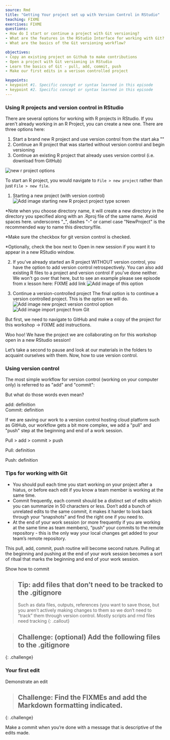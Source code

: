 ```yaml
---
source: Rmd  
title: "Getting Your project set up with Version Control in RStudio"  
teaching: FIXME
exercises: FIXME
questions:
- How do I start or continue a project with Git versioning?
- What are the features in the RStudio Interface for working with Git?
- What are the basics of the Git versioning workflow?

objectives:
- Copy an existing project on Github to make contributions
- Open a project with Git versioning in RStudio
- Learn the basics of Git - pull, add, commit, push
- Make our first edits in a verison controlled project

keypoints:
- keypoint #1. Specific concept or syntax learned in this episode
- keypoint #2. Specific concept or syntax learned in this episode
---
```





### Using R projects and version control in RStudio
There are several options for working with R projects in RStudio. If you aren't already working in an R Project, you can create a new one. There are three options here:
1. Start a brand new R project and use version control from the start aka ""
2. Continue an R project that was started without version control and begin versioning
3. Continue an existing R project that already uses version control (i.e. download from GitHub)

![new r project options](05-new-project.PNG)

To start an R project, you would navigate to `File > new project` rather than just `File > new file`. 
1. Starting a new project (with version control)
![Add image starting new R project project type screen]()

*Note when you choose directory name, it will create a new directory in the directory you specified along with an .Rproj file of the same name. Avoid spaces here. underscores "_", dashes "-" or camel case "NewProject" is the recommended way to name this directory/file.

*Make sure the checkbox for git version control is checked. 

*Optionally, check the box next to Open in new session if you want it to appear in a new RStudio window. 

2. If you've already started an R project WITHOUT version control, you have the option to add version control retrospectively. You can also add existing R files to a project and version control if you've done neither. We won't go over that here, but to see an example please see episode from x lesson here: FIXME add link
![Add image of this option]()

3. Continue a version-controlled project
The final option is to continue a version controlled project. This is the option we will do.
![Add image new project version control option]()
![Add image import project from Git]()

But first, we need to navigate to GitHub and make a copy of the project for this workshop -> FIXME add instructions. 


Woo hoo! We have the project we are collaborating on for this workshop open in a new RStudio session!

Let’s take a second to pause and look at our materials in the folders to acquaint ourselves with them.
Now, how to use version control. 

### Using version control

The most simple workflow for version control (working on your computer only)
is referred to as "add" and "commit": 

But what do those words even mean?

add: definition  
Commit: definition 


If we are saving our work to a version control hosting cloud platform such as GitHub, 
our workflow gets a bit more complex, we add a "pull" and "push" step at the beginning and end of a work session. 

Pull > add > commit > push


Pull: definition  
 
Push: definition  

### Tips for working with Git

- You should pull each time you start working on your project after a hiatus, or before each edit if you know a team member is working at the same time. 
- Commit frequently, each commit should be a distinct set of edits which you can summarize in 50 characters or less. Don’t add a bunch of unrelated edits to the same commit, it makes it harder to look back through your “snapshots” and find the right one if you need to. 
- At the end of your work session (or more frequently if you are working at the same time as team members), “push” your commits to the remote repository - this is the only way your local changes get added to your team’s remote repository.

This pull, add, commit, push routine will become second nature. Pulling at the beginning and pushing at the end of your work session becomes a sort of ritual that marks the beginning and end of your work session. 

Show how to commit

> ## Tip: add files that don’t need to be tracked to the .gitignore
> Such as data files, outputs, references (you want to save those, but you 
> aren’t actively making changes to them so we don’t need to “track” them through 
> version control. Mostly scripts and rmd files need tracking
{: .callout}

> ## Challenge: (optional) Add the following files to the .gitignore 
>
{: .challenge}

### Your first edit

Demonstrate an edit

> ## Challenge: Find the FIXMEs and add the Markdown formatting indicated. 
>
{: .challenge}

Make a commit when you’re done with a message that is descriptive of the edits made. 

